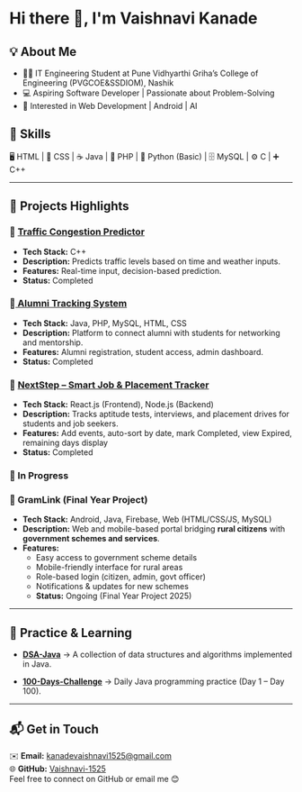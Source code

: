 # Hi there 👋, I'm Vaishnavi Kanade  

## 💡 About Me
- 👩‍🎓 IT Engineering Student at Pune Vidhyarthi Griha’s College of Engineering (PVGCOE&SSDIOM), Nashik
- 💻 Aspiring Software Developer | Passionate about Problem-Solving  
- 🚀 Interested in Web Development | Android | AI  

## 🚀 Skills
🖥 HTML | 🎨 CSS | ☕ Java | 🐘 PHP | 🐍 Python (Basic) | 🗄 MySQL | ⚙ C | ➕ C++

---

## 🚀 Projects Highlights  

### 🔹 [Traffic Congestion Predictor](https://github.com/Vaishnavi-1525/Traffic-Congestion-Predictor)
- **Tech Stack:** C++  
- **Description:** Predicts traffic levels based on time and weather inputs.  
- **Features:** Real-time input, decision-based prediction.  
- **Status:** Completed  


### 🔹[ Alumni Tracking System](https://github.com/Vaishnavi-1525/Alumni_Tracking_System) 
- **Tech Stack:** Java, PHP, MySQL, HTML, CSS 
- **Description:** Platform to connect alumni with students for networking and mentorship.  
- **Features:** Alumni registration, student access, admin dashboard.  
- **Status:** Completed


### 🔹 [NextStep – Smart Job & Placement Tracker](https://github.com/Vaishnavi-1525/NextStepTracker)
- **Tech Stack:** React.js (Frontend), Node.js (Backend) 
- **Description:** Tracks aptitude tests, interviews, and placement drives for students and job seekers.
- **Features:** Add events, auto-sort by date, mark Completed, view Expired, remaining days display
- **Status:** Completed

  
### 🔄 In Progress  
### 🔹 GramLink (Final Year Project) 
- **Tech Stack:** Android, Java, Firebase, Web (HTML/CSS/JS, MySQL)  
- **Description:** Web and mobile-based portal bridging **rural citizens** with **government schemes and services**.  
- **Features:**  
  - Easy access to government scheme details  
  - Mobile-friendly interface for rural areas  
  - Role-based login (citizen, admin, govt officer)  
  - Notifications & updates for new schemes  
  - **Status:** Ongoing (Final Year Project 2025)  


---


## 📘 Practice & Learning  

- **[DSA-Java](#)** → A collection of data structures and algorithms implemented in Java.

- **[100-Days-Challenge](#)** → Daily Java programming practice (Day 1 – Day 100).  


---


## 📬 Get in Touch  
✉️ **Email:** kanadevaishnavi1525@gmail.com  
🌐 **GitHub:** [Vaishnavi-1525](https://github.com/Vaishnavi-1525)  
Feel free to connect on GitHub or email me 😊

